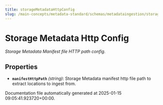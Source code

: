 ```yaml
---
title: storageMetadataHttpConfig
slug: /main-concepts/metadata-standard/schemas/metadataingestion/storage/storagemetadatahttpconfig
---
```


# Storage Metadata Http Config

*Storage Metadata Manifest file HTTP path config.*

## Properties

- **`manifestHttpPath`** *(string)*: Storage Metadata manifest http file path to extract locations to ingest from.


Documentation file automatically generated at 2025-01-15 09:05:41.923720+00:00.
